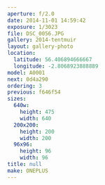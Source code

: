 ```yaml
---
aperture: f/2.0
date: 2014-11-01 14:59:42
exposure: 1/3023
file: DSC_0056.JPG
gallery: 2014-tentmuir
layout: gallery-photo
location:
  latitude: 56.406894666667
  longitude: -2.8068923888889
model: A0001
next: 0d4a290
ordering: 3
previous: f646f54
sizes:
  640w:
    height: 475
    width: 640
  200x200:
    height: 200
    width: 200
  96x96:
    height: 96
    width: 96
title: null
make: ONEPLUS
---
```

